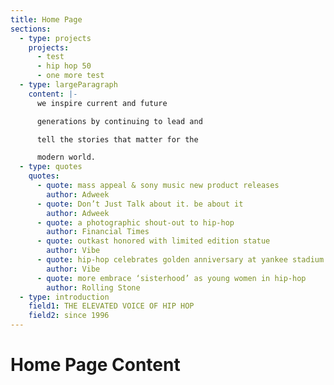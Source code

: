 ```yaml
---
title: Home Page
sections:
  - type: projects
    projects:
      - test
      - hip hop 50
      - one more test
  - type: largeParagraph
    content: |-
      we inspire current and future

      generations by continuing to lead and

      tell the stories that matter for the

      modern world.
  - type: quotes
    quotes:
      - quote: mass appeal & sony music new product releases
        author: Adweek
      - quote: Don’t Just Talk about it. be about it
        author: Adweek
      - quote: a photographic shout-out to hip-hop
        author: Financial Times
      - quote: outkast honored with limited edition statue
        author: Vibe
      - quote: hip-hop celebrates golden anniversary at yankee stadium
        author: Vibe
      - quote: more embrace ‘sisterhood’ as young women in hip-hop
        author: Rolling Stone
  - type: introduction
    field1: THE ELEVATED VOICE OF HIP HOP
    field2: since 1996
---
```


# Home Page Content
